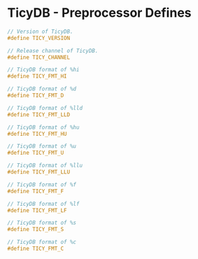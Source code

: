 # TicyDB - Preprocessor Defines

```c
// Version of TicyDB.
#define TICY_VERSION
```

```c
// Release channel of TicyDB.
#define TICY_CHANNEL
```

```c
// TicyDB format of %hi
#define TICY_FMT_HI
```

```c
// TicyDB format of %d
#define TICY_FMT_D
```

```c
// TicyDB format of %lld
#define TICY_FMT_LLD
```

```c
// TicyDB format of %hu
#define TICY_FMT_HU
```

```c
// TicyDB format of %u
#define TICY_FMT_U
```

```c
// TicyDB format of %llu
#define TICY_FMT_LLU
```

```c
// TicyDB format of %f
#define TICY_FMT_F
```

```c
// TicyDB format of %lf
#define TICY_FMT_LF
```

```c
// TicyDB format of %s
#define TICY_FMT_S
```

```c
// TicyDB format of %c
#define TICY_FMT_C
```
